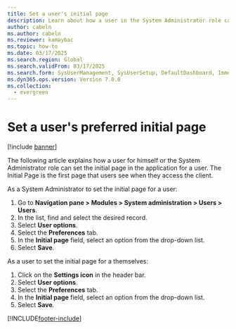 ```yaml
--- 
title: Set a user's initial page
description: Learn about how a user in the System Administrator role can set the initial page for a user, or s user can set the initial page for themselves. 
author: cabeln
ms.author: cabeln
ms.reviewer: kamaybac
ms.topic: how-to
ms.date: 03/17/2025
ms.search.region: Global
ms.search.validFrom: 03/17/2025
ms.search.form: SysUserManagement, SysUserSetup, DefaultDashboard, ImmersiveHome
ms.dyn365.ops.version: Version 7.0.0 
ms.collection:
  - evergreen
---
```



# Set a user's preferred initial page

[!include [banner](../../includes/banner.md)]

The following article explains how a user for himself or the System Administrator role can set the initial page in the application for a user. The Initial Page is the first page that users see when they access the client.

As a System Administrator to set the initial page for a user:

1. Go to **Navigation pane > Modules > System administration > Users > Users**.
1. In the list, find and select the desired record.
1. Select **User options**.
1. Select the **Preferences** tab.
1. In the **Initial page** field, select an option from the drop-down list.
1. Select **Save**.

As a user to set the initial page for a themselves:

1. Click on the **Settings icon** in the header bar.
1. Select **User options**.
1. Select the **Preferences** tab.
1. In the **Initial page** field, select an option from the drop-down list.
1. Select **Save**.

[!INCLUDE[footer-include](../../../../includes/footer-banner.md)]